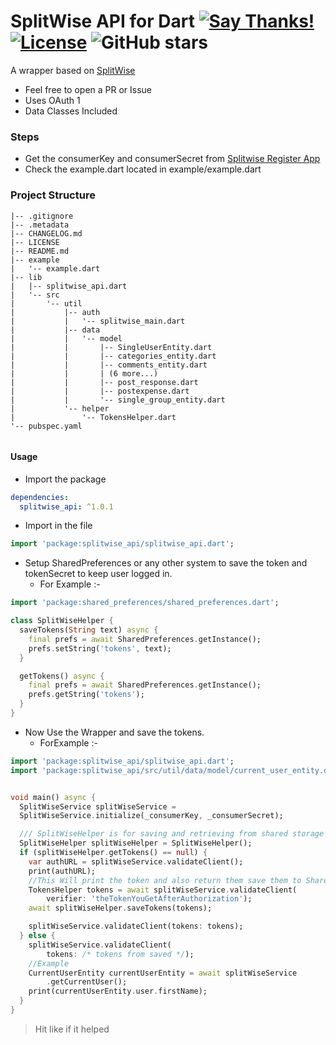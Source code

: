 # SplitWise API for Dart [![Say Thanks!](https://img.shields.io/badge/Say%20Thanks-!-1EAEDB.svg)](https://saythanks.io/to/techysrthk%40gmail.com) [![License](https://img.shields.io/badge/license-MIT-orange.svg)](https://github.com/srthkpthk/splitwise_api/blob/master/LICENSE.md) ![GitHub stars](https://img.shields.io/github/stars/srthkpthk/splitwise_api)

A wrapper based on [SplitWise](http://dev.splitwise.com/#introduction)

- Feel free to open a PR or Issue
- Uses OAuth 1
- Data Classes Included

###  Steps
 - Get the consumerKey and consumerSecret from [Splitwise Register App](https://secure.splitwise.com/apps)
 - Check the example.dart located in example/example.dart
 
 ### Project Structure
```text
|-- .gitignore
|-- .metadata
|-- CHANGELOG.md
|-- LICENSE
|-- README.md
|-- example
|   '-- example.dart
|-- lib
|   |-- splitwise_api.dart
|   '-- src
|       '-- util
|           |-- auth
|           |   '-- splitwise_main.dart
|           |-- data
|           |   '-- model
|           |       |-- SingleUserEntity.dart
|           |       |-- categories_entity.dart
|           |       |-- comments_entity.dart
|           |       | (6 more...)
|           |       |-- post_response.dart
|           |       |-- postexpense.dart
|           |       '-- single_group_entity.dart
|           '-- helper
|               '-- TokensHelper.dart
'-- pubspec.yaml


```
#### Usage 
- Import the package 
```yaml
dependencies:
  splitwise_api: ^1.0.1
```
- Import in the file 

```dart
import 'package:splitwise_api/splitwise_api.dart';
```
- Setup SharedPreferences or any other system to save the token and tokenSecret to keep user logged in.
     -  For Example :-
```dart
import 'package:shared_preferences/shared_preferences.dart';

class SplitWiseHelper {
  saveTokens(String text) async {
    final prefs = await SharedPreferences.getInstance();
    prefs.setString('tokens', text);
  }

  getTokens() async {
    final prefs = await SharedPreferences.getInstance();
    prefs.getString('tokens');
  }
}
```
- Now Use the Wrapper and save the tokens.
  - ForExample :-
```dart
import 'package:splitwise_api/splitwise_api.dart';
import 'package:splitwise_api/src/util/data/model/current_user_entity.dart';


void main() async {
  SplitWiseService splitWiseService =
  SplitWiseService.initialize(_consumerKey, _consumerSecret);

  /// SplitWiseHelper is for saving and retrieving from shared storage
  SplitWiseHelper splitWiseHelper = SplitWiseHelper();
  if (splitWiseHelper.getTokens() == null) {
    var authURL = splitWiseService.validateClient();
    print(authURL);
    //This Will print the token and also return them save them to Shared Prefs
    TokensHelper tokens = await splitWiseService.validateClient(
        verifier: 'theTokenYouGetAfterAuthorization');
    await splitWiseHelper.saveTokens(tokens);

    splitWiseService.validateClient(tokens: tokens);
  } else {
    splitWiseService.validateClient(
        tokens: /* tokens from saved */);
    //Example
    CurrentUserEntity currentUserEntity = await splitWiseService
        .getCurrentUser();
    print(currentUserEntity.user.firstName);
  }
}
```
> Hit like if it helped 

